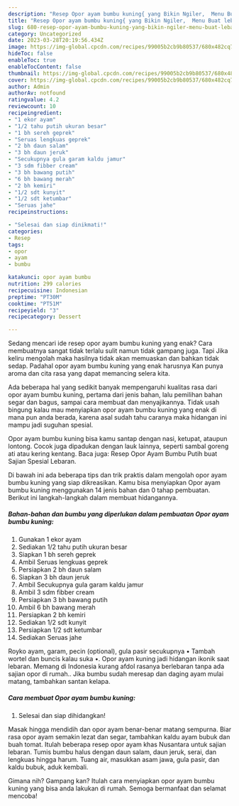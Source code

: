 ```yaml
---
description: "Resep Opor ayam bumbu kuning{ yang Bikin Ngiler,  Menu Buat lebaran"
title: "Resep Opor ayam bumbu kuning{ yang Bikin Ngiler,  Menu Buat lebaran"
slug: 680-resep-opor-ayam-bumbu-kuning-yang-bikin-ngiler-menu-buat-lebaran
category: Uncategorized
date: 2023-03-28T20:19:56.434Z
image: https://img-global.cpcdn.com/recipes/99005b2cb9b80537/680x482cq70/opor-ayam-bumbu-kuning-foto-resep-utama.jpg
hideToc: false
enableToc: true
enableTocContent: false
thumbnail: https://img-global.cpcdn.com/recipes/99005b2cb9b80537/680x482cq70/opor-ayam-bumbu-kuning-foto-resep-utama.jpg
cover: https://img-global.cpcdn.com/recipes/99005b2cb9b80537/680x482cq70/opor-ayam-bumbu-kuning-foto-resep-utama.jpg
author: Admin
authorAv: notfound
ratingvalue: 4.2
reviewcount: 10
recipeingredient:
- "1 ekor ayam"
- "1/2 tahu putih ukuran besar"
- "1 bh sereh geprek"
- "Seruas lengkuas geprek"
- "2 bh daun salam"
- "3 bh daun jeruk"
- "Secukupnya gula garam kaldu jamur"
- "3 sdm fibber cream"
- "3 bh bawang putih"
- "6 bh bawang merah"
- "2 bh kemiri"
- "1/2 sdt kunyit"
- "1/2 sdt ketumbar"
- "Seruas jahe"
recipeinstructions:

- "Selesai dan siap dinikmati!"
categories:
- Resep
tags:
- opor
- ayam
- bumbu

katakunci: opor ayam bumbu 
nutrition: 299 calories
recipecuisine: Indonesian
preptime: "PT30M"
cooktime: "PT51M"
recipeyield: "3"
recipecategory: Dessert

---
```



Sedang mencari ide resep opor ayam bumbu kuning yang enak? Cara membuatnya sangat tidak terlalu sulit namun tidak gampang juga. Tapi Jika keliru mengolah maka hasilnya tidak akan memuaskan dan bahkan tidak sedap. Padahal opor ayam bumbu kuning yang enak harusnya Kan punya aroma dan cita rasa yang dapat memancing selera kita.


Ada beberapa hal yang sedikit banyak mempengaruhi kualitas rasa dari opor ayam bumbu kuning, pertama dari jenis bahan, lalu pemilihan bahan segar dan bagus, sampai cara membuat dan menyajikannya. Tidak usah bingung kalau mau menyiapkan opor ayam bumbu kuning yang enak di mana pun anda berada, karena asal sudah tahu caranya maka hidangan ini mampu jadi suguhan spesial.

Opor ayam bumbu kuning bisa kamu santap dengan nasi, ketupat, ataupun lontong. Cocok juga dipadukan dengan lauk lainnya, seperti sambal goreng ati atau kering kentang. Baca juga: Resep Opor Ayam Bumbu Putih buat Sajian Spesial Lebaran.


Di bawah ini ada beberapa tips dan trik praktis dalam mengolah opor ayam bumbu kuning yang siap dikreasikan. Kamu bisa menyiapkan Opor ayam bumbu kuning menggunakan 14 jenis bahan dan 0 tahap pembuatan. Berikut ini langkah-langkah dalam membuat hidangannya.

<!--inarticleads1-->

##### Bahan-bahan dan bumbu yang diperlukan dalam pembuatan Opor ayam bumbu kuning:

1. Gunakan 1 ekor ayam
1. Sediakan 1/2 tahu putih ukuran besar
1. Siapkan 1 bh sereh geprek
1. Ambil Seruas lengkuas geprek
1. Persiapkan 2 bh daun salam
1. Siapkan 3 bh daun jeruk
1. Ambil Secukupnya gula garam kaldu jamur
1. Ambil 3 sdm fibber cream
1. Persiapkan 3 bh bawang putih
1. Ambil 6 bh bawang merah
1. Persiapkan 2 bh kemiri
1. Sediakan 1/2 sdt kunyit
1. Persiapkan 1/2 sdt ketumbar
1. Sediakan Seruas jahe


Royko ayam, garam, pecin (optional), gula pasir secukupnya • Tambah wortel dan buncis kalau suka •. Opor ayam kuning jadi hidangan ikonik saat lebaran. Memang di Indonesia kurang afdol rasanya berlebaran tanpa ada sajian opor di rumah.. Jika bumbu sudah meresap dan daging ayam mulai matang, tambahkan santan kelapa. 

<!--inarticleads2-->

##### Cara membuat Opor ayam bumbu kuning:


1. Selesai dan siap dihidangkan!

Masak hingga mendidih dan opor ayam benar-benar matang sempurna. Biar rasa opor ayam semakin lezat dan segar, tambahkan kaldu ayam bubuk dan buah tomat. Itulah beberapa resep opor ayam khas Nusantara untuk sajian lebaran. Tumis bumbu halus dengan daun salam, daun jeruk, serai, dan lengkuas hingga harum. Tuang air, masukkan asam jawa, gula pasir, dan kaldu bubuk, aduk kembali. 

Gimana nih? Gampang kan? Itulah cara menyiapkan opor ayam bumbu kuning yang bisa anda lakukan di rumah. Semoga bermanfaat dan selamat mencoba!
